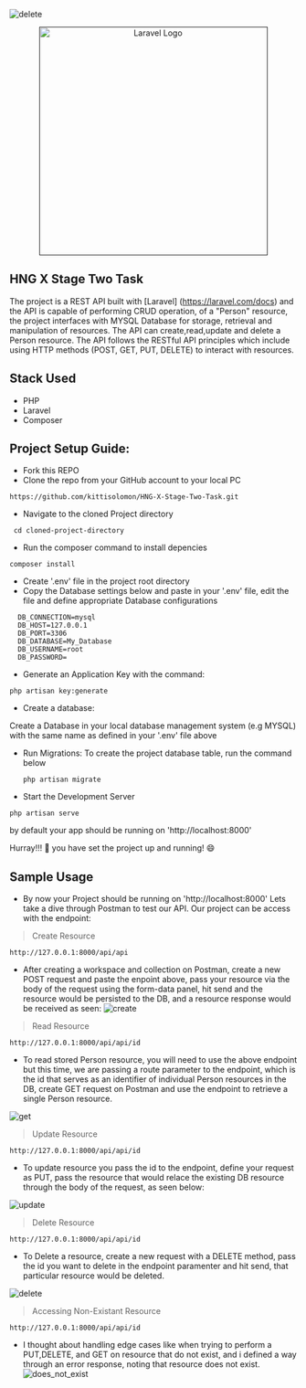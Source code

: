 ![delete](https://github.com/kittisolomon/HNG-X-Stage-Two-Task/assets/40053238/33566c9a-1f9d-4ea7-a043-423f5b32352e)<p align="center"><a href="" target="_blank"><img src="https://github.com/kittisolomon/HNG-X-Stage-Two-Task/assets/40053238/4aaeda92-014e-4fd9-b3d1-7fad49230654" width="400" alt="Laravel Logo"></a></p>

## HNG X Stage Two Task

The project is a REST API built with  [Laravel] (https://laravel.com/docs) and the API is capable of performing CRUD operation,
of a "Person" resource, the project interfaces with MYSQL Database for storage, retrieval and manipulation of resources. The API can create,read,update and delete a Person resource. The API follows the RESTful API principles which include using HTTP methods (POST, GET, PUT, DELETE) to interact with resources.



## Stack Used
- PHP
- Laravel
- Composer




## Project Setup  Guide:

- Fork this REPO
- Clone the repo from your GitHub account to your local PC
```
https://github.com/kittisolomon/HNG-X-Stage-Two-Task.git
```

- Navigate to the cloned Project directory
```
 cd cloned-project-directory
```

- Run the composer command to install depencies

```
composer install
```

- Create '.env' file in the project root directory
- Copy the Database settings below and paste in your '.env' file, edit the file and define appropriate Database configurations
```
  DB_CONNECTION=mysql
  DB_HOST=127.0.0.1
  DB_PORT=3306
  DB_DATABASE=My_Database
  DB_USERNAME=root
  DB_PASSWORD=
```
- Generate an Application Key with the command:
```vbnet
php artisan key:generate
```
- Create a database:

 Create a Database in your local database management system (e.g MYSQL) with the same name as defined in your '.env' file above

- Run Migrations:
  To create the project database table, run the command below

  ```
  php artisan migrate
  ```
- Start the Development Server

```
php artisan serve
```
by default your app should be running on 'http://localhost:8000'

Hurray!!! :rocket: you have set the project up and running! :smile:

## Sample Usage

- By now your Project should be running on 'http://localhost:8000' Lets take a dive through Postman to test our API.
Our project can be access with the endpoint:

> Create Resource
```vbnet
http://127.0.0.1:8000/api/api
```

-  After creating a workspace and collection on Postman, create a new POST request and paste the enpoint above, pass your resource via the body of the request using the form-data panel, hit send and the resource would be persisted to the DB, and a resource response would be received as seen:
![create](https://github.com/kittisolomon/HNG-X-Stage-Two-Task/assets/40053238/93e99b0a-0a31-4c99-91f4-590a4d37d74f)



> Read Resource

```vbnet
http://127.0.0.1:8000/api/api/id
```

- To read  stored Person resource, you  will need to use the above endpoint but this time, we are passing a route parameter to the endpoint, which is the id that serves as an identifier of individual Person resources in the DB, create GET request on Postman and use the endpoint to retrieve a single Person resource.

![get](https://github.com/kittisolomon/HNG-X-Stage-Two-Task/assets/40053238/a51d8639-4148-47b6-9347-2181bbdfadfb)



> Update Resource

```vbnet
http://127.0.0.1:8000/api/api/id
```

- To update resource you pass the id to the endpoint, define your request as PUT, pass the resource that would relace the existing DB resource through the body of the request, as seen below:

![update](https://github.com/kittisolomon/HNG-X-Stage-Two-Task/assets/40053238/228ca964-4cf5-4cd6-b2c2-4b59afe79d46)



> Delete Resource

```vbnet
http://127.0.0.1:8000/api/api/id
```

- To Delete a resource, create a new request with a DELETE method, pass the id you want to delete in the endpoint paramenter and hit send, that particular resource would be deleted.

![delete](https://github.com/kittisolomon/HNG-X-Stage-Two-Task/assets/40053238/6c969a5c-c8c5-4259-9d26-a946cbff4260)



> Accessing Non-Existant Resource

```vbnet
http://127.0.0.1:8000/api/api/id
```
 - I thought about handling edge cases like when  trying to perform a PUT,DELETE, and GET on resource that do not exist, and i defined a way through an error response, noting  that resource does not exist.
![does_not_exist](https://github.com/kittisolomon/HNG-X-Stage-Two-Task/assets/40053238/74d86ea3-7a4d-470f-a158-0fba7bb9f883)


